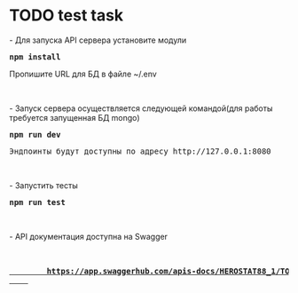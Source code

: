 <h1>TODO test task</h1>
<p> - Для запуска API сервера установите модули</p>
<pre><b>npm install</b></pre>
<p> Пропишите URL для БД в файле ~/.env</p>
<br>
<p> - Запуск сервера осуществляется следующей командой(для работы требуется запущенная БД mongo)</p>
<pre><b>npm run dev</b></pre>
<pre>Эндпоинты будут доступны по адресу http://127.0.0.1:8080</pre>
<br>
<p> - Запустить тесты</p>
<pre><b>npm run test</b></pre>
<br>
<p> - API документация доступна на Swagger</p>
<pre><b>
    <a href="https://app.swaggerhub.com/apis-docs/HEROSTAT88_1/TODOTEST/1.0.0">
        https://app.swaggerhub.com/apis-docs/HEROSTAT88_1/TODOTEST/1.0.0
    </a>
</b></pre>
<br>
